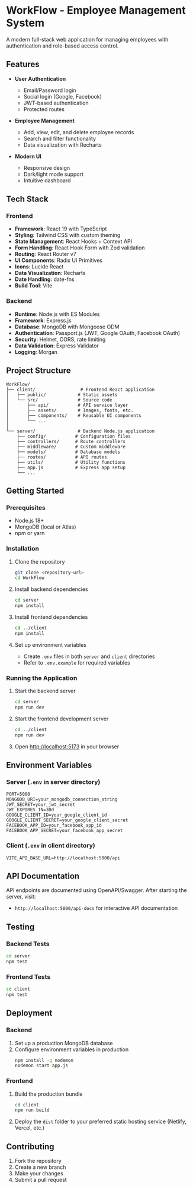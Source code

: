 # WorkFlow - Employee Management System

A modern full-stack web application for managing employees with authentication and role-based access control.

## Features

- **User Authentication**

  - Email/Password login
  - Social login (Google, Facebook)
  - JWT-based authentication
  - Protected routes

- **Employee Management**

  - Add, view, edit, and delete employee records
  - Search and filter functionality
  - Data visualization with Recharts

- **Modern UI**
  - Responsive design
  - Dark/light mode support
  - Intuitive dashboard

## Tech Stack

### Frontend

- **Framework**: React 19 with TypeScript
- **Styling**: Tailwind CSS with custom theming
- **State Management**: React Hooks + Context API
- **Form Handling**: React Hook Form with Zod validation
- **Routing**: React Router v7
- **UI Components**: Radix UI Primitives
- **Icons**: Lucide React
- **Data Visualization**: Recharts
- **Date Handling**: date-fns
- **Build Tool**: Vite

### Backend

- **Runtime**: Node.js with ES Modules
- **Framework**: Express.js
- **Database**: MongoDB with Mongoose ODM
- **Authentication**: Passport.js (JWT, Google OAuth, Facebook OAuth)
- **Security**: Helmet, CORS, rate limiting
- **Data Validation**: Express Validator
- **Logging**: Morgan

## Project Structure

```
WorkFlow/
├── client/                 # Frontend React application
│   ├── public/            # Static assets
│   └── src/               # Source code
│       ├── api/           # API service layer
│       ├── assets/        # Images, fonts, etc.
│       ├── components/    # Reusable UI components
│       └── ...
│
└── server/                # Backend Node.js application
    ├── config/           # Configuration files
    ├── controllers/      # Route controllers
    ├── middleware/       # Custom middleware
    ├── models/           # Database models
    ├── routes/           # API routes
    ├── utils/            # Utility functions
    ├── app.js            # Express app setup
    └── ...
```

## Getting Started

### Prerequisites

- Node.js 18+
- MongoDB (local or Atlas)
- npm or yarn

### Installation

1. Clone the repository

   ```bash
   git clone <repository-url>
   cd WorkFlow
   ```

2. Install backend dependencies

   ```bash
   cd server
   npm install
   ```

3. Install frontend dependencies

   ```bash
   cd ../client
   npm install
   ```

4. Set up environment variables
   - Create `.env` files in both `server` and `client` directories
   - Refer to `.env.example` for required variables

### Running the Application

1. Start the backend server

   ```bash
   cd server
   npm run dev
   ```

2. Start the frontend development server

   ```bash
   cd ../client
   npm run dev
   ```

3. Open [http://localhost:5173](http://localhost:5173) in your browser

## Environment Variables

### Server (`.env` in server directory)

```env
PORT=5000
MONGODB_URI=your_mongodb_connection_string
JWT_SECRET=your_jwt_secret
JWT_EXPIRES_IN=30d
GOOGLE_CLIENT_ID=your_google_client_id
GOOGLE_CLIENT_SECRET=your_google_client_secret
FACEBOOK_APP_ID=your_facebook_app_id
FACEBOOK_APP_SECRET=your_facebook_app_secret
```

### Client (`.env` in client directory)

```env
VITE_API_BASE_URL=http://localhost:5000/api
```

## API Documentation

API endpoints are documented using OpenAPI/Swagger. After starting the server, visit:

- `http://localhost:5000/api-docs` for interactive API documentation

## Testing

### Backend Tests

```bash
cd server
npm test
```

### Frontend Tests

```bash
cd client
npm test
```

## Deployment

### Backend

1. Set up a production MongoDB database
2. Configure environment variables in production
   ```bash
   npm install -g nodemon
   nodemon start app.js
   ```

### Frontend

1. Build the production bundle
   ```bash
   cd client
   npm run build
   ```
2. Deploy the `dist` folder to your preferred static hosting service (Netlify, Vercel, etc.)

## Contributing

1. Fork the repository
2. Create a new branch
3. Make your changes
4. Submit a pull request
